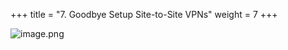 +++
title = "7. Goodbye Setup Site-to-Site VPNs"
weight = 7
+++


![image.png](/images/008-viii-clean-it-up/39-857367-image.png)


